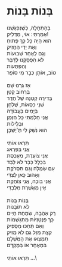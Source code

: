 # בְּנוֹת בָּנוֹת

בַּהַתְחָלָה, כְּשֶׁנִּפְגַּשְׁנוּ\
אָמַרְתִּי: אוֹי, מַדְלִיק!\
הוּא הָיָה כָּל כָּךְ פָּתוּחַ\
וְאֶת יְדֵי הֶחֱזִיק\
וְגַם לְאַחַר שְׁבוּעוֹת\
לֹא הִפְסַקְנוּ לְדַבֵּר\
וְהַפְתָּעוֹת\
טוֹב, אוֹתָן כְּבָר מִי סוֹפֵר\
\
אָז גַּרְנוּ שָׁם\
בִּרְחוֹב קָטָן\
בְּדִירָה קְטַנָּה שֶׁל חֶדֶר\
שְׁנֵי כִּסְאוֹת, שֻׁלְחָן\
בַּיָּמִים בַּעֲבוֹדָה\
אֲנִי חָלַמְתִּי כָּל הַזְּמַן\
וּבַלֵּילוֹת\
הוּא נִשֵּׁק לִי תַּ'יַשְּׁבׇן\
\
תִּרְאוּ אוֹתִי\
אֲנִי בִּפְרָאג\
אֲנִי צוֹעֶדֶת, מְעַכֶּסֶת\
בִּכְלָל כְּבָר לֹא לְבַד\
עִם שִׂמְלָה וְגַם תִּסְרֹקֶת\
וְאָהוּב כָּאן לְצִדִּי\
אֲנִי בּוֹכֶה, אֲנִי צוֹחֶקֶת\
אֵין מְאֻשֶּׁרֶת מִלְּבַדִּי\
\
בְּנוֹת בָּנוֹת\
לֹא תּוֹבָנוֹת\
רַק אַהֲבָה, שִׂמְחַת חַיִּים\
כָּךְ פַנְטַזְיוֹת מִתְגַּשְּׁמוֹת\
וְאִם תְּחַכּוּ מַסְפִּיק\
קְצָת מַזָּל גַּם לֹא מַזִּיק\
תִּמְצְאוּ אֶת הַמֻּשְׁלָם\
בִּמְאֻחָר אוֹ בְּמֻקְדָּם\
\
תִּרְאוּ אוֹתִי ...\
